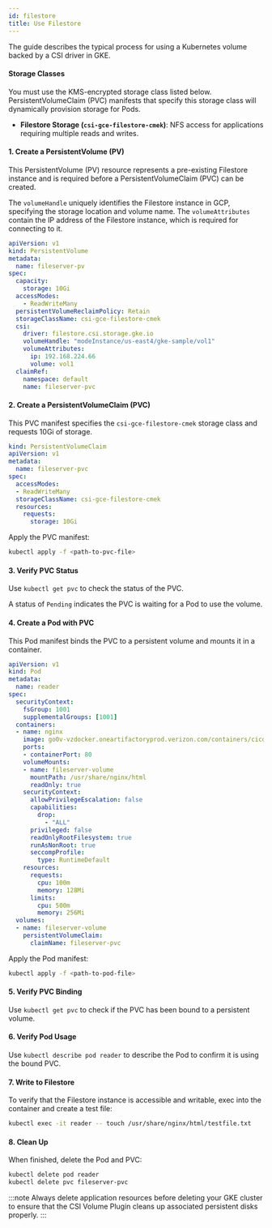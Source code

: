 ```yaml
---
id: filestore
title: Use Filestore
---
```


The guide describes the typical process for using a Kubernetes volume backed by a CSI driver in GKE.

#### Storage Classes
You must use the KMS-encrypted storage class listed below. PersistentVolumeClaim (PVC) manifests that specify this storage class will dynamically provision storage for Pods.

- **Filestore Storage (`csi-gce-filestore-cmek`)**: NFS access for applications requiring multiple reads and writes.

#### 1. Create a PersistentVolume (PV)
This PersistentVolume (PV) resource represents a pre-existing Filestore instance and is required before a PersistentVolumeClaim (PVC) can be created.

The `volumeHandle` uniquely identifies the Filestore instance in GCP, specifying the storage location and volume name. The `volumeAttributes` contain the IP address of the Filestore instance, which is required for connecting to it.

```yaml
apiVersion: v1
kind: PersistentVolume
metadata:
  name: fileserver-pv
spec:
  capacity:
    storage: 10Gi
  accessModes:
    - ReadWriteMany
  persistentVolumeReclaimPolicy: Retain
  storageClassName: csi-gce-filestore-cmek
  csi:
    driver: filestore.csi.storage.gke.io
    volumeHandle: "modeInstance/us-east4/gke-sample/vol1"
    volumeAttributes:
      ip: 192.168.224.66
      volume: vol1
  claimRef:
    namespace: default
    name: fileserver-pvc
```

#### 2. Create a PersistentVolumeClaim (PVC)
This PVC manifest specifies the `csi-gce-filestore-cmek` storage class and requests 10Gi of storage.

```yaml
kind: PersistentVolumeClaim
apiVersion: v1
metadata:
  name: fileserver-pvc
spec:
  accessModes:
  - ReadWriteMany
  storageClassName: csi-gce-filestore-cmek
  resources:
    requests:
      storage: 10Gi
```

Apply the PVC manifest:
```bash
kubectl apply -f <path-to-pvc-file>
```

#### 3. Verify PVC Status
Use `kubectl get pvc` to check the status of the PVC.

A status of `Pending` indicates the PVC is waiting for a Pod to use the volume.

#### 4. Create a Pod with PVC
This Pod manifest binds the PVC to a persistent volume and mounts it in a container.

```yaml
apiVersion: v1
kind: Pod
metadata:
  name: reader
spec:
  securityContext:
    fsGroup: 1001
    supplementalGroups: [1001]
  containers:
  - name: nginx
    image: go0v-vzdocker.oneartifactoryprod.verizon.com/containers/cicd/apache:2.4.58
    ports:
    - containerPort: 80
    volumeMounts:
    - name: fileserver-volume
      mountPath: /usr/share/nginx/html
      readOnly: true
    securityContext:
      allowPrivilegeEscalation: false
      capabilities:
        drop:
          - "ALL"
      privileged: false
      readOnlyRootFilesystem: true
      runAsNonRoot: true
      seccompProfile:
        type: RuntimeDefault
    resources:
      requests:
        cpu: 100m
        memory: 128Mi
      limits:
        cpu: 500m
        memory: 256Mi
  volumes:
  - name: fileserver-volume
    persistentVolumeClaim:
      claimName: fileserver-pvc
```

Apply the Pod manifest:
```bash
kubectl apply -f <path-to-pod-file>
```

#### 5. Verify PVC Binding
Use `kubectl get pvc` to check if the PVC has been bound to a persistent volume.

#### 6. Verify Pod Usage
Use `kubectl describe pod reader` to describe the Pod to confirm it is using the bound PVC.

#### 7. Write to Filestore
To verify that the Filestore instance is accessible and writable, exec into the container and create a test file:
```bash
kubectl exec -it reader -- touch /usr/share/nginx/html/testfile.txt
```

#### 8. Clean Up
When finished, delete the Pod and PVC:
```bash
kubectl delete pod reader
kubectl delete pvc fileserver-pvc
```

:::note
Always delete application resources before deleting your GKE cluster to ensure that the CSI Volume Plugin cleans up associated persistent disks properly.
:::

